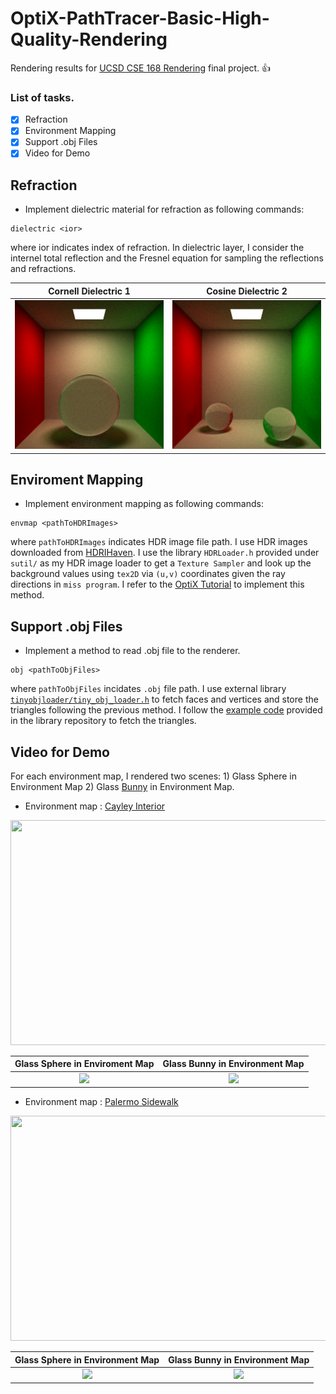 # OptiX-PathTracer-Basic-High-Quality-Rendering
Rendering results for [UCSD CSE 168 Rendering](http://cseweb.ucsd.edu/~viscomp/classes/cse168/sp20/168.html) final project. :+1:

### List of tasks. 
- [x] Refraction
- [x] Environment Mapping
- [x] Support .obj Files
- [x] Video for Demo

## Refraction
- Implement dielectric material for refraction as following commands:
 ```
 dielectric <ior>
 ```
 where ior indicates index of refraction. In dielectric layer, I consider the internel total reflection and the Fresnel equation for sampling the reflections and refractions.
 
Cornell Dielectric 1       | Cosine Dielectric 2
:-------------------------:|:--------------------------:
![](https://github.com/yuyingyeh/OptiX-PathTracer-Basic-High-Quality-Rendering/blob/master/img/cornellDielectric.png)  |  ![](https://github.com/yuyingyeh/OptiX-PathTracer-Basic-High-Quality-Rendering/blob/master/img/cornellDielectric2.png)

## Enviroment Mapping
- Implement environment mapping as following commands:
 ```
 envmap <pathToHDRImages>
 ```
 where `pathToHDRImages` indicates HDR image file path. I use HDR images downloaded from [HDRIHaven](https://hdrihaven.com/hdris/). I use the library `HDRLoader.h` provided under `sutil/`  as my HDR image loader to get a `Texture Sampler` and look up the background values using `tex2D` via `(u,v)` coordinates given the ray directions in `miss program`. I refer to the [OptiX Tutorial](https://raytracing-docs.nvidia.com/optix6/tutorials_6_5/optix_tutorials.191212.A4.pdf) to implement this method.

## Support .obj Files
- Implement a method to read .obj file to the renderer. 
 ```
 obj <pathToObjFiles>
 ```
where `pathToObjFiles` incidates `.obj` file path. I use external library [`tinyobjloader/tiny_obj_loader.h`](https://github.com/tinyobjloader/tinyobjloader/tree/v0.9.x) to fetch faces and vertices and store the triangles following the previous method. I follow the [example code](https://github.com/tinyobjloader/tinyobjloader/blob/v0.9.x/README.md) provided in the library repository to fetch the triangles.

## Video for Demo
For each environment map, I rendered two scenes: 1) Glass Sphere in Environment Map 2) Glass [Bunny](https://graphics.stanford.edu/~mdfisher/Data/Meshes/bunny.obj) in Environment Map.

- Environment map : [Cayley Interior](https://hdrihaven.com/hdri/?c=indoor&h=cayley_interior)
<img src="https://hdrihaven.com/files/hdri_images/tonemapped/1500/cayley_interior.jpg" width="720" height="360">

Glass Sphere in Enviroment Map | Glass Bunny in Environment Map
:-------------------------:|:--------------------------:
![](https://github.com/yuyingyeh/OptiX-PathTracer-Basic-High-Quality-Rendering/blob/master/video/videoEnv.gif)  | ![](https://github.com/yuyingyeh/OptiX-PathTracer-Basic-High-Quality-Rendering/blob/master/video/videoEnvBunny.gif)

- Environment map : [Palermo Sidewalk](https://hdrihaven.com/hdri/?h=palermo_sidewalk)
<img src="https://hdrihaven.com/files/hdri_images/tonemapped/1500/palermo_sidewalk.jpg" width="720" height="360">

Glass Sphere in Environment Map | Glass Bunny in Environment Map
:-------------------------:|:--------------------------:
![](https://github.com/yuyingyeh/OptiX-PathTracer-Basic-High-Quality-Rendering/blob/master/video/videoEnv2.gif)  | ![](https://github.com/yuyingyeh/OptiX-PathTracer-Basic-High-Quality-Rendering/blob/master/video/videoEnv2Bunny.gif)

